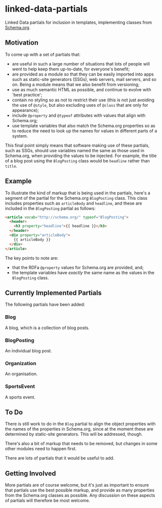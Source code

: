 # linked-data-partials

Linked Data partials for inclusion in templates, implementing classes from [Schema.org](http://schema.org/).

## Motivation

To come up with a set of partials that:

* are useful in such a large number of situations that lots of people will went to help keep them up-to-date, for everyone's benefit;
* are provided as a module so that they can be easily imported into apps such as static-site generators (SSGs), web servers, mail servers, and so on. Being a module means that we also benefit from versioning;
* use as much semantic HTML as possible, and continue to evolve with 'best practice';
* contain no styling so as not to restrict their use (this is not just avoiding the use of `@style`, but also excluding uses of `@class` that are only for appearance);
* include `@property` and `@typeof` attributes with values that align with Schema.org;
* use template variables that also match the Schema.org properties so as to reduce the need to look up the names for values in different parts of a system.

This final point simply means that software making use of these partials, such as SSGs, should use variables named the same as those used in Schema.org, when providing the values to be injected. For example, the title of a blog post using the `BlogPosting` class would be `headline` rather than `title`.

## Example

To illustrate the kind of markup that is being used in the partials, here's a segment of the partial for the Schema.org `BlogPosting` class. This class includes properties such as `articleBody` and `headline`, and these are included in the `BlogPosting` partial as follows:

```html
<article vocab="http://schema.org/" typeof="BlogPosting">
  <header>
    <h3 property="headline">{{ headline }}</h3>
  </header>
  <div property="articleBody">
    {{ articleBody }}
  </div>
</article>
```

The key points to note are:

* that the RDFa `@property` values for Schema.org are provided, and;
* the template variables have *exactly* the same name as the values in the `BlogPosting` class.

## Currently Implemented Partials

The following partials have been added:

### Blog

A blog, which is a collection of blog posts.

### BlogPosting

An individual blog post.

### Organization

An organisation.

### SportsEvent

A sports event.

## To Do

There is still work to do in the `Blog` partial to align the object properties with the names of the properties in Schema.org, since at the moment these are determined by static-site generators. This will be addressed, though.

There's also a bit of markup that needs to be removed, but changes in some other modules need to happen first.

There are lots of partials that it would be useful to add.

## Getting Involved

More partials are of course welcome, but it's just as important to ensure that partials use the best possible markup, and provide as many properties from the Schema.org classes as possible. Any discussion on these aspects of partials will therefore be most welcome.
